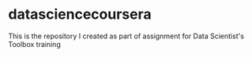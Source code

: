datasciencecoursera
===================

This is the repository I created as part of assignment for Data Scientist's Toolbox training
